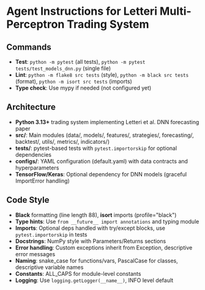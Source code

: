 # Agent Instructions for Letteri Multi-Perceptron Trading System

## Commands
- **Test**: `python -m pytest` (all tests), `python -m pytest tests/test_models_dnn.py` (single file)
- **Lint**: `python -m flake8 src tests` (style), `python -m black src tests` (format), `python -m isort src tests` (imports)
- **Type check**: Use mypy if needed (not configured yet)

## Architecture
- **Python 3.13+** trading system implementing Letteri et al. DNN forecasting paper
- **src/**: Main modules (data/, models/, features/, strategies/, forecasting/, backtest/, utils/, metrics/, indicators/)
- **tests/**: pytest-based tests with `pytest.importorskip` for optional dependencies
- **configs/**: YAML configuration (default.yaml) with data contracts and hyperparameters
- **TensorFlow/Keras**: Optional dependency for DNN models (graceful ImportError handling)

## Code Style
- **Black** formatting (line length 88), **isort** imports (profile="black")
- **Type hints**: Use `from __future__ import annotations` and typing module
- **Imports**: Optional deps handled with try/except blocks, use `pytest.importorskip` in tests
- **Docstrings**: NumPy style with Parameters/Returns sections
- **Error handling**: Custom exceptions inherit from Exception, descriptive error messages
- **Naming**: snake_case for functions/vars, PascalCase for classes, descriptive variable names
- **Constants**: ALL_CAPS for module-level constants
- **Logging**: Use `logging.getLogger(__name__)`, INFO level default
